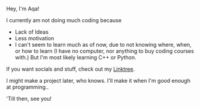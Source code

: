 Hey, I'm Aqa!

I currently am not doing much coding because
 * Lack of Ideas
 * Less motivation
 * I can't seem to learn much as of now, due to not knowing where, when, or how to learn (I have no computer, nor anything to buy coding courses with.)
But I'm most likely learning C++ or Python.

If you want socials and stuff, check out my [Linktree](linktr.ee/aqadragon).

I might make a project later, who knows. I'll make it when I'm good enough at programming..

'Till then, see you!
